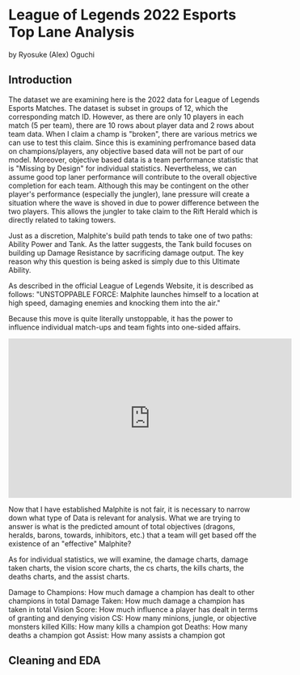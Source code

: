 # League of Legends 2022 Esports Top Lane Analysis
by Ryosuke (Alex) Oguchi

## Introduction

The dataset we are examining here is the 2022 data for League of Legends Esports Matches. The dataset is subset in groups of 12, which the corresponding match ID. However, as there are only 10 players in each match (5 per team), there are 10 rows about player data and 2 rows about team data. When I claim a champ is "broken", there are various metrics we can use to test this claim. Since this is examining perfromance based data on champions/players, any objective based data will not be part of our model. Moreover, objective based data is a team performance statistic that is "Missing by Design" for individual statistics. Nevertheless, we can assume good top laner performance will contribute to the overall objective completion for each team. Although this may be contingent on the other player's performance (especially the jungler), lane pressure will create a situation where the wave is shoved in due to power difference between the two players. This allows the jungler to take claim to the Rift Herald which is directly related to taking towers.

Just as a discretion, Malphite's build path tends to take one of two paths: Ability Power and Tank. As the latter suggests, the Tank build focuses on building up Damage Resistance by sacrificing damage output. The key reason why this question is being asked is simply due to this Ultimate Ability.

As described in the official League of Legends Website, it is described as follows: "UNSTOPPABLE FORCE: Malphite launches himself to a location at high speed, damaging enemies and knocking them into the air."

Because this move is quite literally unstoppable, it has the power to influence individual match-ups and team fights into one-sided affairs.

<iframe width="560" height="315" 
src="https://www.youtube.com/embed/dQGwo_MA_3c?si=OwPtOWG0xlDqKKEo" title="YouTube video player" frameborder="0" allow="accelerometer; autoplay; clipboard-write; encrypted-media; gyroscope; picture-in-picture; web-share" allowfullscreen>
</iframe>

Now that I have established Malphite is not fair, it is necessary to narrow down what type of Data is relevant for analysis. What we are trying to answer is what is the predicted amount of total objectives (dragons, heralds, barons, towards, inhibitors, etc.) that a team will get based off the existence of an "effective" Malphite?

As for individual statistics, we will examine, the damage charts, damage taken charts, the vision score charts, the cs charts, the kills charts, the deaths charts, and the assist charts.

Damage to Champions: How much damage a champion has dealt to other champions in total
Damage Taken: How much damage a champion has taken in total
Vision Score: How much influence a player has dealt in terms of granting and denying vision
CS: How many minions, jungle, or objective monsters killed
Kills: How many kills a champion got
Deaths: How many deaths a champion got
Assist: How many assists a champion got

## Cleaning and EDA

